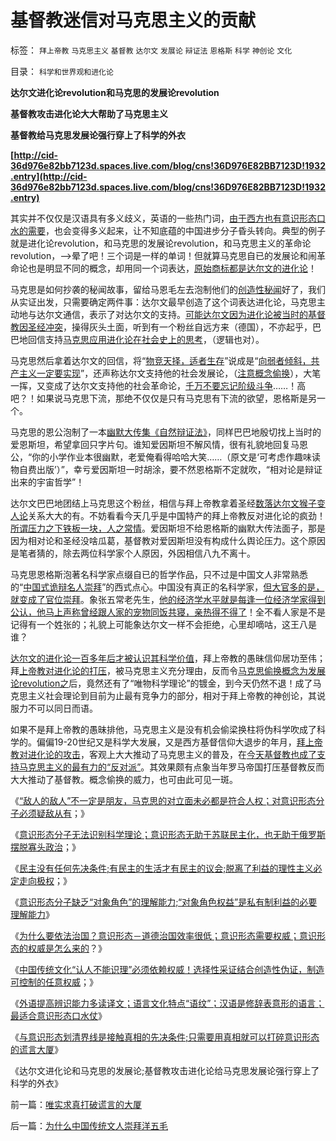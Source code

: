 # 基督教迷信对马克思主义的贡献

标签： `拜上帝教` `马克思主义` `基督教` `达尔文` `发展论` `辩证法` `恩格斯` `科学` `神创论` `文化` 

目录： `科学和世界观和进化论`

**达尔文进化论revolution和马克思的发展论revolution**

**基督教攻击进化论大大帮助了马克思主义**

**基督教给马克思发展论强行穿上了科学的外衣**

**[http://cid-36d976e82bb7123d.spaces.live.com/blog/cns!36D976E82BB7123D!1932.entry](http://cid-36d976e82bb7123d.spaces.live.com/blog/cns!36D976E82BB7123D!1932.entry)**

其实并不仅仅是汉语具有多义歧义，英语的一些热门词，[由于西方也有意识形态口水的需要](../../../2010/5/23/基督教罗马帝国在阿拉伯征服阴影下分裂.md)，也会变得多义起来，让不知底蕴的中国进步分子昏头转向。典型的例子就是进化论revolution，和马克思的发展论revolution，和马克思主义的革命论revolution，——>晕了吧！三个词是一样的单词！但就算马克思自已的发展论和闹革命论也是明显不同的概念，却用同一个词表达，[原始商标都是达尔文的进化论](../../../2010/1/15/进化论本质规律就是成本效益定律.md)！

马克思是如何抄袭的秘闻故事，留给马恩毛左去泡制他们的[创造性秘闻](../../../2010/4/19/“秘闻秘籍决定论”唯心历史和现实观体现的“国民文化.md)好了，我们从实证出发，只需要确定两件事：达尔文最早创造了这个词表达进化论，马克思主动地与达尔文通信，表示了对达尔文的支持。[可能达尔文因为进化论被当时的基督教因圣经冲突](../../../2010/2/2/炮轰进化论.md)，操得灰头土面，听到有一个粉丝自远方来（德国），不亦起乎，巴巴地回信支持[马克思应用进化论在社会史上的思考](../../../2009/4/29/社会发展史观和科学的社会进化论.md)，（逻辑也对）。

马克思然后拿着达尔文的回信，将“[物竞天择，适者生存](../../../2010/6/13/“从林法则”不是“物竞天择，适者生存”;不是进化论.md)”说成是“[向弱者倾斜，共产主义一定要实现](http://hi.baidu.com/darthchn/blog/item/e35371948a360a42d1135e84.html)”，还声称达尔文支持他的社会发展论，（[注意概念偷换](../../../2010/5/4/科学开始于精确概念定义.md)），大笔一挥，又变成了达尔文支持他的社会革命论，[千万不要忘记阶级斗争](../../../2009/7/15/为何要无限激化人民内部矛盾.md)……！高吧？！如果说马克思下流，那绝不仅仅是只有马克思有下流的欲望，恩格斯是另一个。

马克思的恩公泡制了一本[幽默大传集《自然辩证法》](../../../2010/1/4/辩证法只是哲学意义上的个人信念.md)，同样巴巴地殷切找上当时的爱恩斯坦，希望拿回只字片句。谁知爱因斯坦不解风情，很有礼貌地回复马恩公，“你的小学作业本很幽默，老爱俺看得哈哈大笑……（原文是‘可考虑作趣味读物自费出版’）”，幸亏爱因斯坦一时胡涂，要不然恩格斯不定就吹，“相对论是辩证出来的宇宙哲学”！

达尔文巴巴地团结上马克思这个粉丝，相信与拜上帝教拿着圣经[数落达尔文猴子变人论](../../../2009/4/24/科学进化论和达尔文主义.md)关系大大的有。不妨看看今天几乎是中国特产的拜上帝教反对进化论的疯劲！[所谓压力之下铁板一块，人之常情](../../../2009/5/8/妖魔化敌视与铁板一块.md)。爱因斯坦不给恩格斯的幽默大传法面子，那是因为相对论和圣经没啥瓜葛，基督教对爱因斯坦没有构成什么舆论压力。这个原因是笔者猜的，除去两位科学家个人原因，外因相信八九不离十。

马克思恩格斯泡著名科学家点缀自已的哲学作品，只不过是中国文人非常熟悉的“[中国式诡辩名人崇拜](../../../2010/2/23/当明星搏出名有啥好处.md)”的西式点心。中国没有真正的名科学家，[但大官多的是，就变成了官位崇拜](../../../2008/10/10/中国式诡辩：官本位文化之权位崇拜心魔.md)。象张五常老先生，[他的经济学水平就是每逢一位经济学家得到公认，他马上声称曾经跟人家的宠物同饭共寝，亲热得不得了](../../../2009/10/14/张五常教授诺奖蒙冤录再谈中国式诡辩大学无书.md)！全不看人家是不是记得有一个姓张的；礼貌上可能象达尔文一样不会拒绝，心里却嘀咕，这王八是谁？

[达尔文的进化论一百多年后才被认识其科学价值](../../../2009/2/15/可怕的进化论：记念人类最伟大的科学家诞生200年.md)，拜上帝教的愚昧信仰居功至伟；拜[上帝教对进化论的打压](../../../2010/10/10/基督教与“拜上帝教”的根本区别.md)，被马克思主义充分理由，反而令[马克思偷换概念为发展论revolution之](../../../2009/4/29/社会发展史观和科学的社会进化论.md)后，竟然还有了“唯物科学理论”的镀金，到今天仍然不退！成了马克思主义社会理论到目前为止最有竞争力的部分，相对于拜上帝教的神创论，其说服力不可以同日而语。

如果不是拜上帝教的愚昧排他，马克思主义是没有机会偷梁换柱将伪科学吹成了科学的。偏偏19-20世纪又是科学大发展，又是西方基督信仰大退步的年月，[拜上帝教对进化论的攻击](../../../2010/10/10/基督教与“拜上帝教”的根本区别.md)，客观上大大推动了马克思主义的普及，在[今天基督教也成了支持马克思主义的最有力的“反对派”](../../../2010/2/2/炮轰进化论.md)。其效果颇有点象当年罗马帝国打压基督教反而大大推动了基督教。概念偷换的威力，也可由此可见一斑。

《[“敌人的敌人”不一定是朋友，马克思的对立面未必都是符合人权；对意识形态分子必须疑敌从有](../../../2010/10/14/“敌人的敌人”不一定是朋友;意识形态都是敌人；.md)；》

《[意识形态分子无法识别科学理论；意识形态无助于苏联民主化，也无助于俄罗斯摆脱寡头政治](../../../2010/10/14/“敌人的敌人”不一定是朋友;意识形态都是敌人；.md)；》

《[民主没有任何先决条件;有民主的生活才有民主的议会;脱离了利益的理性主义必定走向极权](../../../2010/10/15/有民主的生活方式才有民主的社会.md)；》

《[意识形态分子缺乏“对象角色”的理解能力;“对象角色权益”是私有制利益的必要理解能力](../../../2010/10/15/“对象角色权益”是私有制利益的必要理解能力.md)》

《[为什么要依法治国？意识形态－道德治国效率很低；意识形态需要权威；意识形态的权威是怎么来的](../../../2010/10/16/为什么要依法治国？为什么意识形态需要权威？.md)？》

《[中国传统文化“认人不能识理”必须依赖权威！选择性采证结合创造性伪证，制造可控制的任意权威](../../../2010/10/16/逻辑能力残缺令中国文化依赖权威；青睐洋权威；.md)；》

《[外语提高辨识能力多读译文；语言文化特点“语纹”；汉语是修辞表意形的语言；最适合意识形态口水仗](../../../2010/10/16/汉语是修辞表意语言，最适合道德口水仗.md)》

《[与意识形态划清界线是接触真相的先决条件;只需要用真相就可以打碎意识形态的谎言大厦](../../../2010/10/17/唯实求真打破谎言的大厦.md)》

《达尔文进化论和马克思的发展论;基督教攻击进化论给马克思发展论强行穿上了科学的外衣》

前一篇：[唯实求真打破谎言的大厦](../../../2010/10/17/唯实求真打破谎言的大厦.md)

后一篇：[为什么中国传统文人崇拜洋五毛](../../../2010/10/17/为什么中国传统文人崇拜洋五毛.md)